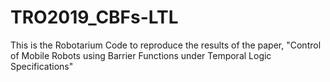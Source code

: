 # TRO2019_CBFs-LTL

This is the Robotarium Code to reproduce the results of the paper, "Control of Mobile Robots using Barrier Functions under Temporal Logic Specifications"
